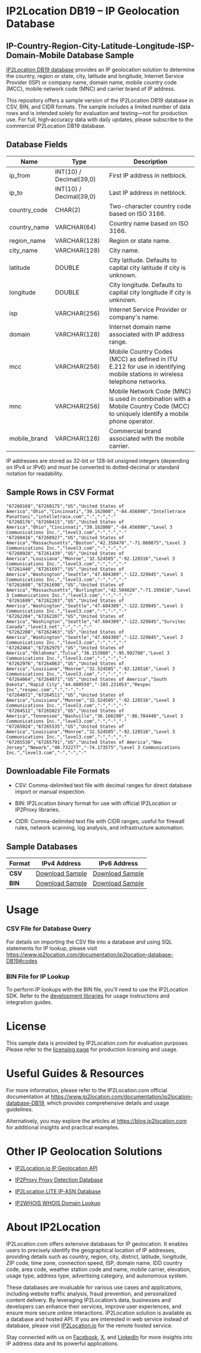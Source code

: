 # IP2Location DB19 – IP Geolocation Database

## IP-Country-Region-City-Latitude-Longitude-ISP-Domain-Mobile Database Sample

[IP2Location DB19 database](https://www.ip2location.com/database/db19-ip-country-region-city-latitude-longitude-isp-domain-mobile) provides an IP geolocation solution to determine the country, region or state, city, latitude and longitude, Internet Service Provider (ISP) or company name, domain name, mobile country code (MCC), mobile network code (MNC) and carrier brand of IP address.

This repository offers a sample version of the IP2Location DB19 database in CSV, BIN, and CIDR formats. The sample includes a limited number of data rows and is intended solely for evaluation and testing—not for production use. For full, high‑accuracy data with daily updates, please subscribe to the commercial IP2Location DB19 database. 

## Database Fields

| **Name**        | **Type**                | **Description**                                                                                                                       |
|-----------------|-------------------------|---------------------------------------------------------------------------------------------------------------------------------------|
| ip_from         | INT(10) / Decimal(39,0) | First IP address in netblock.                                                                                                         |
| ip_to           | INT(10) / Decimal(39,0) | Last IP address in netblock.                                                                                                          |
| country_code    | CHAR(2)                 | Two-character country code based on ISO 3166.                                                                                         |
| country_name    | VARCHAR(64)             | Country name based on ISO 3166.                                                                                                       |
| region_name     | VARCHAR(128)            | Region or state name.                                                                                                                 |
| city_name       | VARCHAR(128)            | City name.                                                                                                                            |
| latitude        | DOUBLE                  | City latitude. Defaults to capital city latitude if city is unknown.                                                                 |
| longitude       | DOUBLE                  | City longitude. Defaults to capital city longitude if city is unknown.                                                               |
| isp             | VARCHAR(256)            | Internet Service Provider or company's name.                                                                                          |
| domain          | VARCHAR(128)            | Internet domain name associated with IP address range.                                                                                |
| mcc             | VARCHAR(256)            | Mobile Country Codes (MCC) as defined in ITU E.212 for use in identifying mobile stations in wireless telephone networks.             |
| mnc             | VARCHAR(256)            | Mobile Network Code (MNC) is used in combination with a Mobile Country Code (MCC) to uniquely identify a mobile phone operator.       |
| mobile_brand    | VARCHAR(128)            | Commercial brand associated with the mobile carrier.                                                                                  |

IP addresses are stored as 32-bit or 128-bit unsigned integers (depending on IPv4 or IPv6) and must be converted to dotted‑decimal or standard notation for readability.

## Sample Rows in CSV Format
```csv
"67260168","67260175","US","United States of America","Ohio","Cincinnati","39.162000","-84.456890","Intelletrace Panattoni","intelletrace.com","-","-","-"
"67260176","67260415","US","United States of America","Ohio","Cincinnati","39.162000","-84.456890","Level 3 Communications Inc.","level3.com","-","-","-"
"67260416","67260927","US","United States of America","Massachusetts","Boston","42.358478","-71.060075","Level 3 Communications Inc.","level3.com","-","-","-"
"67260928","67261439","US","United States of America","Louisiana","Monroe","32.524505","-92.128516","Level 3 Communications Inc.","level3.com","-","-","-"
"67261440","67261697","US","United States of America","Washington","Seattle","47.604309","-122.329845","Level 3 Communications Inc.","level3.com","-","-","-"
"67261698","67261698","US","United States of America","Massachusetts","Burlington","42.504820","-71.195610","Level 3 Communications Inc.","level3.com","-","-","-"
"67261699","67262203","US","United States of America","Washington","Seattle","47.604309","-122.329845","Level 3 Communications Inc.","level3.com","-","-","-"
"67262204","67262207","US","United States of America","Washington","Seattle","47.604309","-122.329845","Survitec Canada","level3.net","-","-","-"
"67262208","67262463","US","United States of America","Washington","Seattle","47.604309","-122.329845","Level 3 Communications Inc.","level3.com","-","-","-"
"67262464","67262975","US","United States of America","Oklahoma","Tulsa","36.153980","-95.992780","Level 3 Communications Inc.","level3.com","-","-","-"
"67262976","67264063","US","United States of America","Louisiana","Monroe","32.524505","-92.128516","Level 3 Communications Inc.","level3.com","-","-","-"
"67264064","67264071","US","United States of America","South Dakota","Rapid City","44.080550","-103.231053","Respec Inc","respec.com","-","-","-"
"67264072","67264511","US","United States of America","Louisiana","Monroe","32.524505","-92.128516","Level 3 Communications Inc.","level3.com","-","-","-"
"67264512","67265023","US","United States of America","Tennessee","Nashville","36.166290","-86.784440","Level 3 Communications Inc.","level3.com","-","-","-"
"67265024","67265535","US","United States of America","Louisiana","Monroe","32.524505","-92.128516","Level 3 Communications Inc.","level3.com","-","-","-"
"67265536","67265791","US","United States of America","New Jersey","Newark","40.732277","-74.173575","Level 3 Communications Inc.","level3.com","-","-","-"
```

## Downloadable File Formats

- CSV: Comma-delimited text file with decimal ranges for direct database import or manual inspection.

- BIN: IP2Location binary format for use with official IP2Location or IP2Proxy libraries.

- CIDR: Comma-delimited text file with CIDR ranges, useful for firewall rules, network scanning, log analysis, and infrastructure automation.

## Sample Databases

| Format       | IPv4 Address                                                                                                         | IPv6 Address                                                                                                         |
|--------------|---------------------------------------------------------------------------------------------------------------------|---------------------------------------------------------------------------------------------------------------------|
| **CSV** | [Download Sample](https://github.com/ip2location/sample-databases/tree/main/IP2Location/DB19/ip2location-DB19-sample.ipv4.csv) | [Download Sample](https://github.com/ip2location/sample-databases/tree/main/IP2Location/DB19/ip2location-DB19-sample.ipv6.csv) |
| **BIN** | [Download Sample](https://github.com/ip2location/sample-databases/tree/main/IP2Location/DB19/ip2location-DB19-sample.ipv4.bin) | [Download Sample](https://github.com/ip2location/sample-databases/tree/main/IP2Location/DB19/ip2location-DB19-sample.ipv6.bin) |

# Usage

### CSV File for Database Query

For details on importing the CSV file into a database and using SQL statements for IP lookup, please visit <https://www.ip2location.com/documentation/ip2location-database-DB19#codes>

### BIN File for IP Lookup

To perform IP lookups with the BIN file, you’ll need to use the IP2Location SDK. Refer to the [development libraries](https://www.ip2location.com/development-libraries/) for usage instructions and integration guides.

# License

This sample data is provided by IP2Location.com for evaluation purposes. Please refer to the [licensing page](https://www.ip2location.com/licensing) for production licensing and usage.

# Useful Guides & Resources

For more information, please refer to the IP2Location.com official documentation at <https://www.ip2location.com/documentation/ip2location-database-DB19>, which provides comprehensive details and usage guidelines.

Alternatively, you may explore the articles at <https://blog.ip2location.com> for additional insights and practical examples.

# Other IP Geolocation Solutions

- [IP2Location.io IP Geolocation API](https://www.ip2location.io)

- [IP2Proxy Proxy Detection Database](https://www.ip2location.com/database/ip2proxy)

- [IP2Location LITE IP-ASN Database](https://lite.ip2location.com/database-asn)

- [IP2WHOIS WHOIS Domain Lookup](https://www.ip2whois.com/)

# About IP2Location

IP2Location.com offers extensive databases for IP geolocation. It enables users to precisely identify the geographical location of IP addresses, providing details such as country, region, city, district, latitude, longitude, ZIP code, time zone, connection speed, ISP, domain name, IDD country code, area code, weather station code and name, mobile carrier, elevation, usage type, address type, advertising category, and autonomous system.

These databases are invaluable for various use cases and applications, including website traffic analysis, fraud prevention, and personalized content delivery. By leveraging IP2Location’s data, businesses and developers can enhance their services, improve user experiences, and ensure more secure online interactions. IP2Location solution is available as a database and hosted API. If you are interested in web service instead of database, please visit [IP2Location.io](https://www.ip2location.io) for the remote hosted service.

Stay connected with us on [Facebook](https://www.facebook.com/ip2location), [X](https://x.com/ip2location), and [LinkedIn](https://www.linkedin.com/company/ip2location) for more insights into IP address data and its powerful applications.